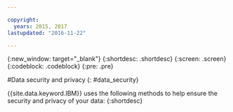 ```yaml
---

copyright:
  years: 2015, 2017
lastupdated: "2016-11-22"

---
```


{:new_window: target="_blank"}
{:shortdesc: .shortdesc}
{:screen: .screen}
{:codeblock: .codeblock}
{:pre: .pre}


#Data security and privacy
{: #data_security}


{{site.data.keyword.IBM}} uses the following methods to help ensure the security and
privacy of your data:
{:shortdesc}

